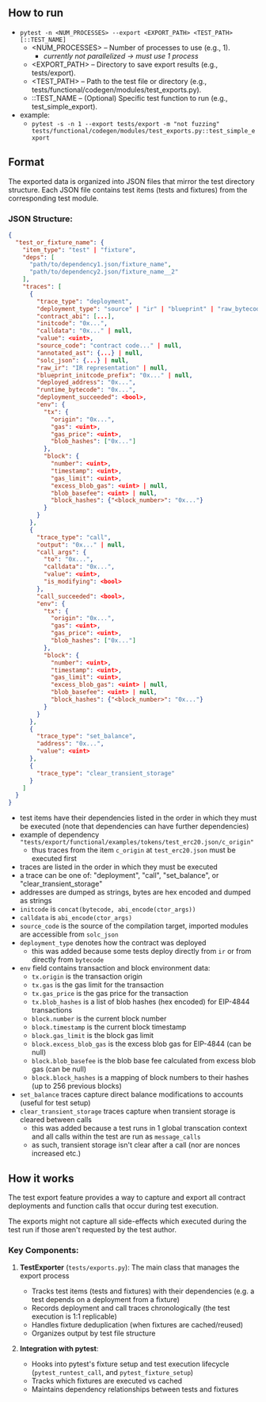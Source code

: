   
## How to run  
- `pytest -n <NUM_PROCESSES> --export <EXPORT_PATH> <TEST_PATH>[::TEST_NAME] `  
  - <NUM_PROCESSES> – Number of processes to use (e.g., 1).   
    - *currently not parallelized -> must use 1 process*  
  - <EXPORT_PATH> – Directory to save export results (e.g., tests/export).  
  - <TEST_PATH> – Path to the test file or directory (e.g., tests/functional/codegen/modules/test_exports.py).  
  - ::TEST_NAME – (Optional) Specific test function to run (e.g., test_simple_export).  
- example:  
  - `pytest -s -n 1 --export tests/export -m "not fuzzing" tests/functional/codegen/modules/test_exports.py::test_simple_export`  
  
## Format  
  
The exported data is organized into JSON files that mirror the test directory structure. Each JSON file contains test items (tests and fixtures) from the corresponding test module.  
  
### JSON Structure:  
  
```json  
{
  "test_or_fixture_name": {
    "item_type": "test" | "fixture",
    "deps": [
      "path/to/dependency1.json/fixture_name",
      "path/to/dependency2.json/fixture_name__2"
    ],
    "traces": [
      {
        "trace_type": "deployment",
        "deployment_type": "source" | "ir" | "blueprint" | "raw_bytecode",
        "contract_abi": [...],
        "initcode": "0x...",
        "calldata": "0x..." | null,
        "value": <uint>,
        "source_code": "contract code..." | null,
        "annotated_ast": {...} | null,
        "solc_json": {...} | null,
        "raw_ir": "IR representation" | null,
        "blueprint_initcode_prefix": "0x..." | null,
        "deployed_address": "0x...",
        "runtime_bytecode": "0x...",
        "deployment_succeeded": <bool>,
        "env": {
          "tx": {
            "origin": "0x...",
            "gas": <uint>,
            "gas_price": <uint>,
            "blob_hashes": ["0x..."]
          },
          "block": {
            "number": <uint>,
            "timestamp": <uint>,
            "gas_limit": <uint>,
            "excess_blob_gas": <uint> | null,
            "blob_basefee": <uint> | null,
            "block_hashes": {"<block_number>": "0x..."}
          }
        }
      },
      {
        "trace_type": "call",
        "output": "0x..." | null,
        "call_args": {
          "to": "0x...",
          "calldata": "0x...",
          "value": <uint>,
          "is_modifying": <bool>
        },
        "call_succeeded": <bool>,
        "env": {
          "tx": {
            "origin": "0x...",
            "gas": <uint>,
            "gas_price": <uint>,
            "blob_hashes": ["0x..."]
          },
          "block": {
            "number": <uint>,
            "timestamp": <uint>,
            "gas_limit": <uint>,
            "excess_blob_gas": <uint> | null,
            "blob_basefee": <uint> | null,
            "block_hashes": {"<block_number>": "0x..."}
          }
        }
      },
      {
        "trace_type": "set_balance",
        "address": "0x...",
        "value": <uint>
      },
      {
        "trace_type": "clear_transient_storage"
      }
    ]
  }
}
```  
- test items have their dependencies listed in the order in which they must be executed (note that dependencies can have further dependencies)
- example of dependency `"tests/export/functional/examples/tokens/test_erc20.json/c_origin"`
  - thus traces from the item `c_origin` at `test_erc20.json` must be executed first
- traces are listed in the order in which they must be executed
- a trace can be one of: "deployment", "call", "set_balance", or "clear_transient_storage"
- addresses are dumped as strings, bytes are hex encoded and dumped as strings
- `initcode` is `concat(bytecode, abi_encode(ctor_args))`
- `calldata` is `abi_encode(ctor_args)`
- `source_code` is the source of the compilation target, imported modules are accessible from `solc_json`
- `deployment_type` denotes how the contract was deployed
  - this was added because some tests deploy directly from `ir` or from directly from `bytecode`
- `env` field contains transaction and block environment data:
  - `tx.origin` is the transaction origin
  - `tx.gas` is the gas limit for the transaction
  - `tx.gas_price` is the gas price for the transaction
  - `tx.blob_hashes` is a list of blob hashes (hex encoded) for EIP-4844 transactions
  - `block.number` is the current block number
  - `block.timestamp` is the current block timestamp
  - `block.gas_limit` is the block gas limit
  - `block.excess_blob_gas` is the excess blob gas for EIP-4844 (can be null)
  - `block.blob_basefee` is the blob base fee calculated from excess blob gas (can be null)
  - `block.block_hashes` is a mapping of block numbers to their hashes (up to 256 previous blocks)
- `set_balance` traces capture direct balance modifications to accounts (useful for test setup)
- `clear_transient_storage` traces capture when transient storage is cleared between calls
  - this was added because a test runs in 1 global transcation context and all calls within the test are run as `message_calls`
  - as such, transient storage isn't clear after a call (nor are nonces increased etc.)

  
## How it works  
  
The test export feature provides a way to capture and export all contract deployments and function calls that occur during test execution.   
  
The exports might not capture all side-effects which executed during the test run if those aren't requested by the test author.  
  
### Key Components:  
  
1. **TestExporter** (`tests/exports.py`): The main class that manages the export process  
   - Tracks test items (tests and fixtures) with their dependencies (e.g. a test depends on a deployment from a fixture)  
   - Records deployment and call traces chronologically (the test execution is 1:1 replicable)  
   - Handles fixture deduplication (when fixtures are cached/reused)  
   - Organizes output by test file structure  
  
2. **Integration with pytest**:   
   - Hooks into pytest's fixture setup and test execution lifecycle (`pytest_runtest_call`, and `pytest_fixture_setup`)  
   - Tracks which fixtures are executed vs cached  
   - Maintains dependency relationships between tests and fixtures